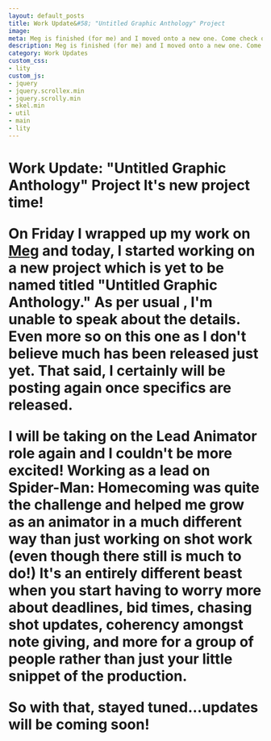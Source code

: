 ```yaml
---
layout: default_posts
title: Work Update&#58; "Untitled Graphic Anthology" Project
image: 
meta: Meg is finished (for me) and I moved onto a new one. Come check out what's next!
description: Meg is finished (for me) and I moved onto a new one. Come check out what's next!
category: Work Updates
custom_css:
- lity
custom_js:
- jquery
- jquery.scrollex.min
- jquery.scrolly.min
- skel.min
- util
- main
- lity
---
```

<h1 class="major">Work Update&#58; "Untitled Graphic Anthology" Project
It's new project time!  

On Friday I wrapped up my work on [Meg]() and today, I started working on a new project which is yet to be named titled "Untitled Graphic Anthology." As per usual , I'm unable to speak about the details.  Even more so on this one as I don't believe much has been released just yet. That said, I certainly will be posting again once specifics are released.  

I will be taking on the Lead Animator role again and I couldn't be more excited! Working as a lead on Spider-Man: Homecoming was quite the challenge and helped me grow as an animator in a much different way than just working on shot work (even though there still is much to do!) It's an entirely different beast when you start having to worry more about deadlines, bid times, chasing shot updates, coherency amongst note giving, and more for a group of people rather than just your little snippet of the production.   

So with that, stayed tuned...updates will be coming soon!

<div>
    <span class="image fit_half">
        <img src="" alt=""/>
    </span>
</div>





